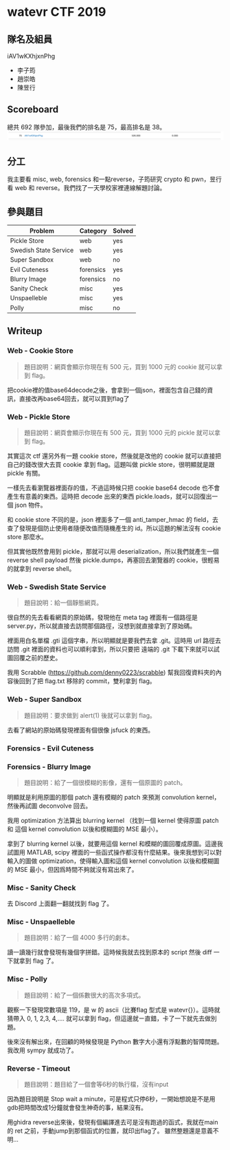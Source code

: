# watevr CTF 2019
## 隊名及組員
iAV1wKXhjxnPhg
- 李子筠
- 趙崇皓
- 陳昱行

## Scoreboard
總共 692 隊參加，最後我們的排名是 75，最高排名是 38。
![ranking](./img/scoreboard.png)

## 分工
我主要看 misc, web, forensics 和一點reverse，子筠研究 crypto 和 pwn，昱行看 web 和 reverse。我們找了一天學校家裡連線解題討論。

## 參與題目
|Problem|Category|Solved|
|---|---|---|
|Pickle Store|web|yes|
|Swedish State Service|web|yes|
|Super Sandbox|web|no|
|Evil Cuteness|forensics|yes|
|Blurry Image|forensics|no|
|Sanity Check|misc|yes|
|Unspaelleble|misc|yes|
|Polly|misc|no|

## Writeup
### Web - Cookie Store
> 題目說明：網頁會顯示你現在有 500 元，買到 1000 元的 cookie 就可以拿到 flag。

把cookie裡的值base64decode之後，會拿到一個json，裡面包含自己錢的資訊，直接改再base64回去，就可以買到flag了

### Web - Pickle Store
> 題目說明：網頁會顯示你現在有 500 元，買到 1000 元的 pickle 就可以拿到 flag。
   
其實這次 ctf 還另外有一題 cookie store，然後就是改他的 cookie 就可以直接把自己的錢改很大去買 cookie 拿到 flag。這題叫做 pickle store，很明顯就是跟 pickle 有關。
   
一樣先去看瀏覽器裡面存的值，不過這時候只把 cookie base64 decode 也不會產生有意義的東西。這時把 decode 出來的東西 pickle.loads，就可以回復出一個 json 物件。
   
和 cookie store 不同的是，json 裡面多了一個 anti_tamper_hmac 的 field，去查了發現是個防止使用者隨便改值而隨機產生的 id。所以這題的解法沒有 cookie store 那麼水。
   
但其實他既然會用到 pickle，那就可以用 deserialization，所以我們就產生一個 reverse shell payload 然後 pickle.dumps，再塞回去瀏覽器的 cookie，很輕易的就拿到 reverse shell。

### Web - Swedish State Service
> 題目說明：給一個靜態網頁。

很自然的先去看看網頁的原始碼，發現他在 meta tag 裡面有一個路徑是 server.py，所以就直接去訪問那個路徑，沒想到就直接拿到了原始碼。
   
裡面用白名單檔 .gti 這個字串，所以明顯就是要我們去拿 .git。這時用 url 路徑去訪問 .git 裡面的資料也可以順利拿到，所以只要把
遠端的 .git 下載下來就可以試圖回覆之前的歷史。
   
我用 Scrabble (https://github.com/denny0223/scrabble) 幫我回復資料夾的內容後回到了把 flag.txt 移除的 commit，雙利拿到 flag。

### Web - Super Sandbox
> 題目說明：要求做到 alert(1) 後就可以拿到 flag。

去看了網站的原始碼發現裡面有個很像 jsfuck 的東西。
### Forensics - Evil Cuteness

### Forensics - Blurry Image
> 題目說明：給了一個很模糊的影像，還有一個原圖的 patch。

明顯就是利用原圖的那個 patch 還有模糊的 patch 來預測 convolution kernel，然後再試圖 deconvolve 回去。
   
我用 optimization 方法算出 blurring kernel （找到一個 kernel 使得原圖 patch 和 這個 kernel convolution 以後和模糊圖的 MSE 最小）。
   
拿到了 blurring kernel 以後，就要用這個 kernel 和模糊的圖回覆成原圖。這邊我試圖用 MATLAB, scipy 裡面的一些函式操作都沒有什麼結果。後來我想到可以對輸入的圖做 optimization，使得輸入圖和這個 kernel convolution 以後和模糊圖的 MSE 最小，但因爲時間不夠就沒有寫出來了。

### Misc - Sanity Check
去 Discord 上面翻一翻就找到 flag 了。

### Misc - Unspaelleble
> 題目說明：給了一個 4000 多行的劇本。

讀一讀幾行就會發現有幾個字拼錯。這時候我就去找到原本的 script 然後 diff 一下就拿到 flag 了。

### Misc - Polly
> 題目說明：給了一個係數很大的高次多項式。

觀察一下發現常數項是 119，是 w 的 ascii（比賽flag 型式是 watevr{}）。這時就猜帶入 0, 1, 2,3, 4,.... 就可以拿到 flag，但這邊就ㄧ直錯，卡了一下就先去做別題。
   
後來沒有解出來，在回顧的時候發現是 Python 數字大小還有浮點數的智障問題。我改用 sympy 就成功了。

### Reverse - Timeout
> 題目說明：題目給了一個會等6秒的執行檔，沒有input

因為題目說明是 Stop wait a minute，可是程式只停6秒，一開始想說是不是用gdb把時間改成1分鐘就會發生神奇的事，結果沒有。

用ghidra reverse出來後，發現有個編譯進去可是沒有跑過的函式，我就在main 的 ret 之前，手動jump到那個函式的位置，就印出flag了。
雖然整題還是意義不明...
